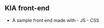 ## KIA front-end 
- A sample front end made with
                             - JS
                             - CSS
